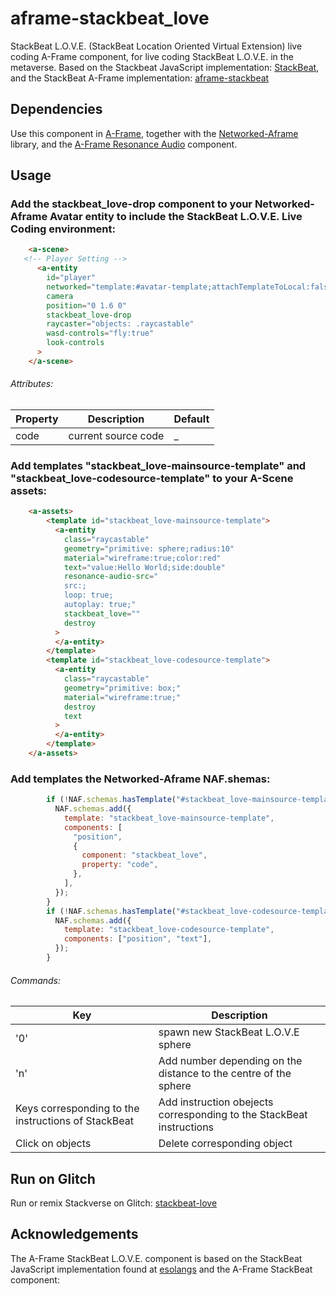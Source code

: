 # aframe-stackbeat_love

StackBeat L.O.V.E. (StackBeat Location Oriented Virtual Extension) live coding A-Frame component, for live coding StackBeat L.O.V.E. in the metaverse.
Based on the Stackbeat JavaScript implementation: [StackBeat](https://esolangs.org/wiki/StackBeat), and the StackBeat A-Frame implementation: [aframe-stackbeat](https://github.com/AudioGroupCologne/aframe-stackbeat)

## Dependencies

Use this component in [A-Frame](https://aframe.io), together with the [Networked-Aframe](https://github.com/networked-aframe/networked-aframe) library, and the [A-Frame Resonance Audio](https://github.com/AudioGroupCologne/aframe-resonance-audio-component/) component.  


## Usage

### Add the stackbeat_love-drop component to your Networked-Aframe Avatar entity to include the StackBeat L.O.V.E. Live Coding environment:

```html
    <a-scene>
   <!-- Player Setting -->
      <a-entity
        id="player"
        networked="template:#avatar-template;attachTemplateToLocal:false;"
        camera
        position="0 1.6 0"
        stackbeat_love-drop
        raycaster="objects: .raycastable"
        wasd-controls="fly:true"
        look-controls
      >
    </a-scene>
```

###### Attributes:

| Property | Description | Default |
| ------------- | ------------- | ------------- |
| code | current source code  | _ |

### Add templates "stackbeat_love-mainsource-template" and "stackbeat_love-codesource-template" to your A-Scene assets:

```html
    <a-assets>
        <template id="stackbeat_love-mainsource-template">
          <a-entity
            class="raycastable"
            geometry="primitive: sphere;radius:10"
            material="wireframe:true;color:red"
            text="value:Hello World;side:double"
            resonance-audio-src="
            src:;
            loop: true;
            autoplay: true;"
            stackbeat_love=""
            destroy
          >
          </a-entity>
        </template>
        <template id="stackbeat_love-codesource-template">
          <a-entity
            class="raycastable"
            geometry="primitive: box;"
            material="wireframe:true;"
            destroy
            text
          >
          </a-entity>
        </template>
    </a-assets>

```

### Add templates the Networked-Aframe NAF.shemas: 


```javascript
        if (!NAF.schemas.hasTemplate("#stackbeat_love-mainsource-template")) {
          NAF.schemas.add({
            template: "stackbeat_love-mainsource-template",
            components: [
              "position",
              {
                component: "stackbeat_love",
                property: "code",
              },
            ],
          });
        }
        if (!NAF.schemas.hasTemplate("#stackbeat_love-codesource-template")) {
          NAF.schemas.add({
            template: "stackbeat_love-codesource-template",
            components: ["position", "text"],
          });
        }
```

###### Commands:

| Key | Description |
| ------------- | ------------- | 
| '0' | spawn new StackBeat L.O.V.E sphere  | 
| 'n' | Add number depending on the distance to the centre of the sphere   | 
| Keys corresponding to the instructions of StackBeat | Add instruction obejects corresponding to the StackBeat instructions   | 
| Click on objects | Delete corresponding object   | 

## Run on Glitch

Run or remix Stackverse on Glitch: [stackbeat-love](https://glitch.com/edit/#!/stackbeat-love) 

## Acknowledgements

The A-Frame StackBeat L.O.V.E. component is based on the StackBeat JavaScript implementation found at [esolangs](https://esolangs.org/wiki/StackBeat) and the A-Frame StackBeat component: 
